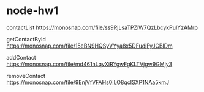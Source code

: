 # node-hw1
contactList
https://monosnap.com/file/ss9RjLsaTPZiW7QzLbcykPuIYzAMrp

getContactById
https://monosnap.com/file/15eBN9HQSyVYya8x5DFudjFyJCBlDm

addContact
https://monosnap.com/file/md461hLqvXiRYgwFgKLTVjgw9GMjy3

removeContact
https://monosnap.com/file/9EnjVfVFAHs0ILO8qcISXP1NAa5kmJ
